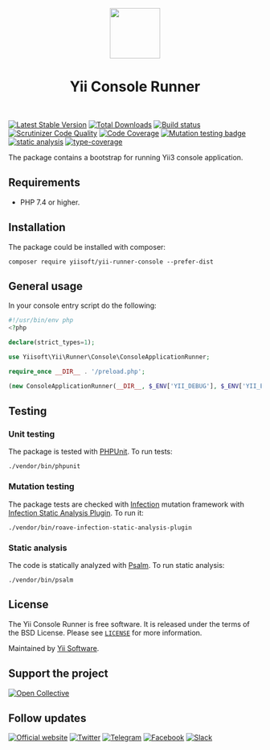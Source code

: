 <p align="center">
    <a href="https://github.com/yiisoft" target="_blank">
        <img src="https://yiisoft.github.io/docs/images/yii_logo.svg" height="100px">
    </a>
    <h1 align="center">Yii Console Runner</h1>
    <br>
</p>

[![Latest Stable Version](https://poser.pugx.org/yiisoft/yii-runner-console/v/stable.png)](https://packagist.org/packages/yiisoft/yii-runner-console)
[![Total Downloads](https://poser.pugx.org/yiisoft/yii-runner-console/downloads.png)](https://packagist.org/packages/yiisoft/yii-runner-console)
[![Build status](https://github.com/yiisoft/yii-runner-console/workflows/build/badge.svg)](https://github.com/yiisoft/yii-runner-console/actions?query=workflow%3Abuild)
[![Scrutinizer Code Quality](https://scrutinizer-ci.com/g/yiisoft/yii-runner-console/badges/quality-score.png?b=master)](https://scrutinizer-ci.com/g/yiisoft/yii-runner-console/?branch=master)
[![Code Coverage](https://scrutinizer-ci.com/g/yiisoft/yii-runner-console/badges/coverage.png?b=master)](https://scrutinizer-ci.com/g/yiisoft/yii-runner-console/?branch=master)
[![Mutation testing badge](https://img.shields.io/endpoint?style=flat&url=https%3A%2F%2Fbadge-api.stryker-mutator.io%2Fgithub.com%2Fyiisoft%2Fyii-runner-console%2Fmaster)](https://dashboard.stryker-mutator.io/reports/github.com/yiisoft/yii-runner-console/master)
[![static analysis](https://github.com/yiisoft/yii-runner-console/workflows/static%20analysis/badge.svg)](https://github.com/yiisoft/yii-runner-console/actions?query=workflow%3A%22static+analysis%22)
[![type-coverage](https://shepherd.dev/github/yiisoft/yii-runner-console/coverage.svg)](https://shepherd.dev/github/yiisoft/yii-runner-console)

The package contains a bootstrap for running Yii3 console application.

## Requirements

- PHP 7.4 or higher.

## Installation

The package could be installed with composer:

```shell
composer require yiisoft/yii-runner-console --prefer-dist
```

## General usage

In your console entry script do the following:

```php
#!/usr/bin/env php
<?php

declare(strict_types=1);

use Yiisoft\Yii\Runner\Console\ConsoleApplicationRunner;

require_once __DIR__ . '/preload.php';

(new ConsoleApplicationRunner(__DIR__, $_ENV['YII_DEBUG'], $_ENV['YII_ENV']))->run();
```

## Testing

### Unit testing

The package is tested with [PHPUnit](https://phpunit.de/). To run tests:

```shell
./vendor/bin/phpunit
```

### Mutation testing

The package tests are checked with [Infection](https://infection.github.io/) mutation framework with
[Infection Static Analysis Plugin](https://github.com/Roave/infection-static-analysis-plugin). To run it:

```shell
./vendor/bin/roave-infection-static-analysis-plugin
```

### Static analysis

The code is statically analyzed with [Psalm](https://psalm.dev/). To run static analysis:

```shell
./vendor/bin/psalm
```

## License

The Yii Console Runner is free software. It is released under the terms of the BSD License.
Please see [`LICENSE`](./LICENSE.md) for more information.

Maintained by [Yii Software](https://www.yiiframework.com/).

## Support the project

[![Open Collective](https://img.shields.io/badge/Open%20Collective-sponsor-7eadf1?logo=open%20collective&logoColor=7eadf1&labelColor=555555)](https://opencollective.com/yiisoft)

## Follow updates

[![Official website](https://img.shields.io/badge/Powered_by-Yii_Framework-green.svg?style=flat)](https://www.yiiframework.com/)
[![Twitter](https://img.shields.io/badge/twitter-follow-1DA1F2?logo=twitter&logoColor=1DA1F2&labelColor=555555?style=flat)](https://twitter.com/yiiframework)
[![Telegram](https://img.shields.io/badge/telegram-join-1DA1F2?style=flat&logo=telegram)](https://t.me/yii3en)
[![Facebook](https://img.shields.io/badge/facebook-join-1DA1F2?style=flat&logo=facebook&logoColor=ffffff)](https://www.facebook.com/groups/yiitalk)
[![Slack](https://img.shields.io/badge/slack-join-1DA1F2?style=flat&logo=slack)](https://yiiframework.com/go/slack)

